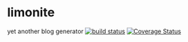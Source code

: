 # limonite 
yet another blog generator [![build status](https://travis-ci.org/qmx/limonite.svg)](https://travis-ci.org/qmx/limonite) [![Coverage Status](https://coveralls.io/repos/qmx/limonite/badge.svg?branch=master&service=github)](https://coveralls.io/github/qmx/limonite?branch=master)
